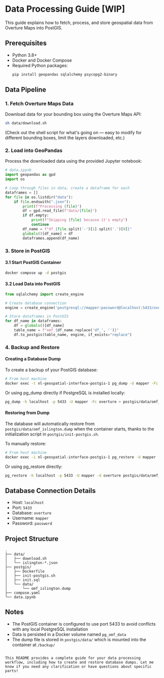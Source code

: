 # Data Processing Guide [WIP]

This guide explains how to fetch, process, and store geospatial data from Overture Maps into PostGIS.

## Prerequisites

- Python 3.8+
- Docker and Docker Compose
- Required Python packages:
  ```bash
  pip install geopandas sqlalchemy psycopg2-binary
  ```

## Data Pipeline

### 1. Fetch Overture Maps Data

Download data for your bounding box using the Overture Maps API:

```bash
sh data/download.sh
```

(Check out the shell script for what's going on — easy to modify for different bounding boxes, limit the layers downloaded, etc.)

### 2. Load into GeoPandas

Process the downloaded data using the provided Jupyter notebook:

```python
# data.ipynb
import geopandas as gpd
import os

# Loop through files in data, create a dataframe for each
dataframes = []
for file in os.listdir("data"):
    if file.endswith(".json"):
        print(f"Processing {file}")
        df = gpd.read_file(f"data/{file}")
        if df.empty:
            print(f"Skipping {file} because it's empty")
            continue
        df_name = f"df_{file.split('-')[1].split('.')[0]}"
        globals()[df_name] = df
        dataframes.append(df_name)
```

### 3. Store in PostGIS

#### 3.1 Start PostGIS Container

```bash
docker compose up -d postgis
```

#### 3.2 Load Data into PostGIS

```python
from sqlalchemy import create_engine

# Create database connection
engine = create_engine('postgresql://mapper:password@localhost:5433/overture')

# Store dataframes in PostGIS
for df_name in dataframes:
    df = globals()[df_name]
    table_name = f"omf_{df_name.replace('df_', '')}"
    df.to_postgis(table_name, engine, if_exists="replace")
```

### 4. Backup and Restore

#### Creating a Database Dump

To create a backup of your PostGIS database:

```bash
# From host machine
docker exec -t nl-geospatial-interface-postgis-1 pg_dump -U mapper -Fc overture > postgis/data/omf_islington.dump
```

Or using pg_dump directly if PostgreSQL is installed locally:
```bash
pg_dump -h localhost -p 5433 -U mapper -Fc overture > postgis/data/omf_islington.dump
```

#### Restoring from Dump

The database will automatically restore from `postgis/data/omf_islington.dump` when the container starts, thanks to the initialization script in `postgis/init-postgis.sh`.

To manually restore:
```bash
# From host machine
docker exec -i nl-geospatial-interface-postgis-1 pg_restore -U mapper -d overture < postgis/data/omf_islington.dump
```

Or using pg_restore directly:
```bash
pg_restore -h localhost -p 5433 -U mapper -d overture postgis/data/omf_islington.dump
```

## Database Connection Details

- Host: `localhost`
- Port: `5433`
- Database: `overture`
- Username: `mapper`
- Password: `password`

## Project Structure

```
.
├── data/
│   ├── download.sh
│   └── islington-*.json
├── postgis/
│   ├── Dockerfile
│   ├── init-postgis.sh
│   ├── init.sql
│   └── data/
│       └── omf_islington.dump
├── compose.yaml
└── data.ipynb
```

## Notes

- The PostGIS container is configured to use port 5433 to avoid conflicts with any local PostgreSQL installation
- Data is persisted in a Docker volume named `pg_omf_data`
- The dump file is stored in `postgis/data/` which is mounted into the container at `/backup/`
```

This README provides a complete guide for your data processing workflow, including how to create and restore database dumps. Let me know if you need any clarification or have questions about specific parts!
